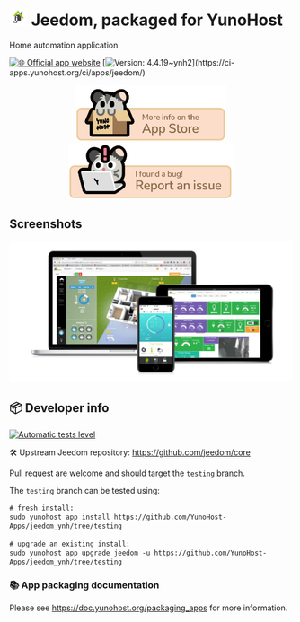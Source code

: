 <!--
N.B.: This README was automatically generated by <https://github.com/YunoHost/apps_tools/blob/main/readme_generator>
It shall NOT be edited by hand.
-->

<h1>
  <img src="https://raw.githubusercontent.com/YunoHost/apps/main/logos/jeedom.png" width="32px" alt="Logo of Jeedom">
  Jeedom, packaged for YunoHost
</h1>

Home automation application

[![🌐 Official app website](https://img.shields.io/badge/Official_app_website-darkgreen?style=for-the-badge)](https://www.jeedom.com)
[![Version: 4.4.19~ynh2](https://img.shields.io/badge/Version-4.4.19~ynh2-rgb(18,138,11)?style=for-the-badge)](https://ci-apps.yunohost.org/ci/apps/jeedom/)

<div align="center">
<a href="https://apps.yunohost.org/app/jeedom"><img height="100px" src="https://github.com/YunoHost/yunohost-artwork/raw/refs/heads/main/badges/neopossum-badges/badge_more_info_on_the_appstore.svg"/></a>
<a href="https://github.com/YunoHost-Apps/jeedom_ynh/issues"><img height="100px" src="https://github.com/YunoHost/yunohost-artwork/raw/refs/heads/main/badges/neopossum-badges/badge_report_an_issue.svg"/></a>
</div>


## Screenshots
![Screenshot of Jeedom](./doc/screenshots/01-Appli-jeedom.png)

## 📦 Developer info

[![Automatic tests level](https://apps.yunohost.org/badge/cilevel/jeedom)](https://ci-apps.yunohost.org/ci/apps/jeedom/)

🛠️ Upstream Jeedom repository: <https://github.com/jeedom/core>

Pull request are welcome and should target the [`testing` branch](https://github.com/YunoHost-Apps/jeedom_ynh/tree/testing).

The `testing` branch can be tested using:
```
# fresh install:
sudo yunohost app install https://github.com/YunoHost-Apps/jeedom_ynh/tree/testing

# upgrade an existing install:
sudo yunohost app upgrade jeedom -u https://github.com/YunoHost-Apps/jeedom_ynh/tree/testing
```

### 📚 App packaging documentation

Please see <https://doc.yunohost.org/packaging_apps> for more information.